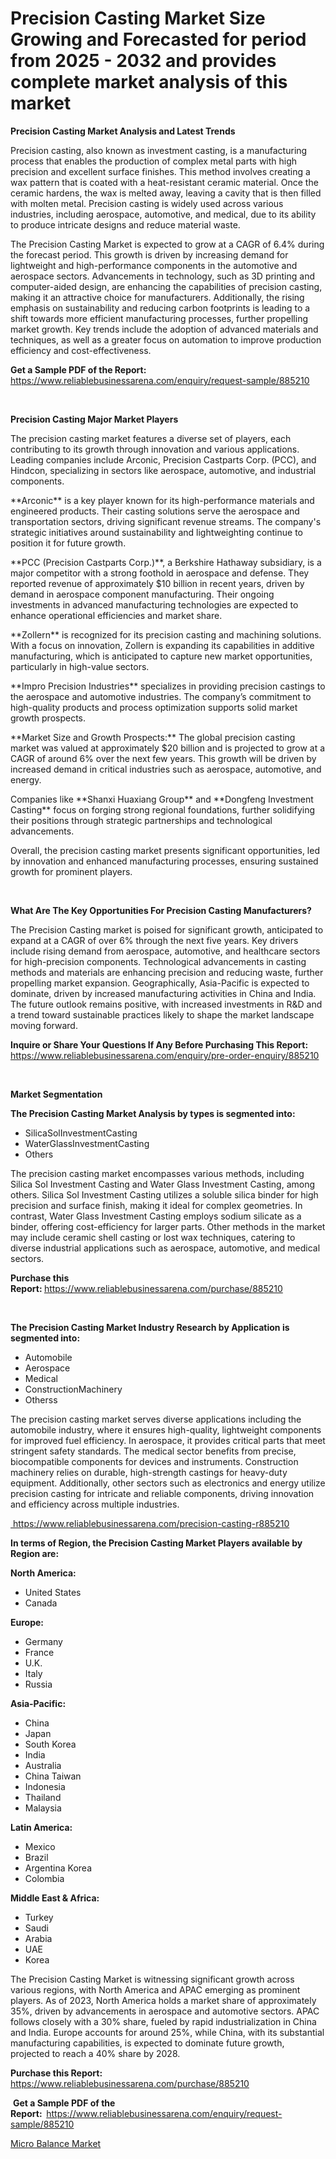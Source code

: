 <p><h1>Precision Casting Market Size Growing and Forecasted for period from 2025 - 2032 and provides complete market analysis of this market</h1></p><p><strong>Precision Casting Market Analysis and Latest Trends</strong></p>
<p><p>Precision casting, also known as investment casting, is a manufacturing process that enables the production of complex metal parts with high precision and excellent surface finishes. This method involves creating a wax pattern that is coated with a heat-resistant ceramic material. Once the ceramic hardens, the wax is melted away, leaving a cavity that is then filled with molten metal. Precision casting is widely used across various industries, including aerospace, automotive, and medical, due to its ability to produce intricate designs and reduce material waste.</p><p>The Precision Casting Market is expected to grow at a CAGR of 6.4% during the forecast period. This growth is driven by increasing demand for lightweight and high-performance components in the automotive and aerospace sectors. Advancements in technology, such as 3D printing and computer-aided design, are enhancing the capabilities of precision casting, making it an attractive choice for manufacturers. Additionally, the rising emphasis on sustainability and reducing carbon footprints is leading to a shift towards more efficient manufacturing processes, further propelling market growth. Key trends include the adoption of advanced materials and techniques, as well as a greater focus on automation to improve production efficiency and cost-effectiveness.</p></p>
<p><strong>Get a Sample PDF of the Report:&nbsp;</strong> <a href="https://www.reliablebusinessarena.com/enquiry/request-sample/885210?utm_campaign=2382&utm_medium=2&utm_source=Github&utm_content=ia&utm_term=16022025&utm_id=precision-casting">https://www.reliablebusinessarena.com/enquiry/request-sample/885210</a></p>
<p>&nbsp;</p>
<p><strong>Precision Casting Major Market Players</strong></p>
<p><p>The precision casting market features a diverse set of players, each contributing to its growth through innovation and various applications. Leading companies include Arconic, Precision Castparts Corp. (PCC), and Hindcon, specializing in sectors like aerospace, automotive, and industrial components.</p><p>**Arconic** is a key player known for its high-performance materials and engineered products. Their casting solutions serve the aerospace and transportation sectors, driving significant revenue streams. The company's strategic initiatives around sustainability and lightweighting continue to position it for future growth.</p><p>**PCC (Precision Castparts Corp.)**, a Berkshire Hathaway subsidiary, is a major competitor with a strong foothold in aerospace and defense. They reported revenue of approximately $10 billion in recent years, driven by demand in aerospace component manufacturing. Their ongoing investments in advanced manufacturing technologies are expected to enhance operational efficiencies and market share.</p><p>**Zollern** is recognized for its precision casting and machining solutions. With a focus on innovation, Zollern is expanding its capabilities in additive manufacturing, which is anticipated to capture new market opportunities, particularly in high-value sectors.</p><p>**Impro Precision Industries** specializes in providing precision castings to the aerospace and automotive industries. The company’s commitment to high-quality products and process optimization supports solid market growth prospects.</p><p>**Market Size and Growth Prospects:** The global precision casting market was valued at approximately $20 billion and is projected to grow at a CAGR of around 6% over the next few years. This growth will be driven by increased demand in critical industries such as aerospace, automotive, and energy.</p><p>Companies like **Shanxi Huaxiang Group** and **Dongfeng Investment Casting** focus on forging strong regional foundations, further solidifying their positions through strategic partnerships and technological advancements.</p><p>Overall, the precision casting market presents significant opportunities, led by innovation and enhanced manufacturing processes, ensuring sustained growth for prominent players.</p></p>
<p>&nbsp;</p>
<p><strong>What Are The Key Opportunities For Precision Casting Manufacturers?</strong></p>
<p><p>The Precision Casting market is poised for significant growth, anticipated to expand at a CAGR of over 6% through the next five years. Key drivers include rising demand from aerospace, automotive, and healthcare sectors for high-precision components. Technological advancements in casting methods and materials are enhancing precision and reducing waste, further propelling market expansion. Geographically, Asia-Pacific is expected to dominate, driven by increased manufacturing activities in China and India. The future outlook remains positive, with increased investments in R&D and a trend toward sustainable practices likely to shape the market landscape moving forward.</p></p>
<p><strong>Inquire or Share Your Questions If Any Before Purchasing This Report:</strong> <a href="https://www.reliablebusinessarena.com/enquiry/pre-order-enquiry/885210?utm_campaign=2382&utm_medium=2&utm_source=Github&utm_content=ia&utm_term=16022025&utm_id=precision-casting">https://www.reliablebusinessarena.com/enquiry/pre-order-enquiry/885210</a></p>
<p>&nbsp;</p>
<p><strong>Market Segmentation</strong></p>
<p><strong>The Precision Casting Market Analysis by types is segmented into:</strong></p>
<p><ul><li>SilicaSolInvestmentCasting</li><li>WaterGlassInvestmentCasting</li><li>Others</li></ul></p>
<p><p>The precision casting market encompasses various methods, including Silica Sol Investment Casting and Water Glass Investment Casting, among others. Silica Sol Investment Casting utilizes a soluble silica binder for high precision and surface finish, making it ideal for complex geometries. In contrast, Water Glass Investment Casting employs sodium silicate as a binder, offering cost-efficiency for larger parts. Other methods in the market may include ceramic shell casting or lost wax techniques, catering to diverse industrial applications such as aerospace, automotive, and medical sectors.</p></p>
<p><strong>Purchase this Report:&nbsp;</strong><a href="https://www.reliablebusinessarena.com/purchase/885210?utm_campaign=2382&utm_medium=2&utm_source=Github&utm_content=ia&utm_term=16022025&utm_id=precision-casting">https://www.reliablebusinessarena.com/purchase/885210</a></p>
<p>&nbsp;</p>
<p><strong>The Precision Casting Market Industry Research by Application is segmented into:</strong></p>
<p><ul><li>Automobile</li><li>Aerospace</li><li>Medical</li><li>ConstructionMachinery</li><li>Otherss</li></ul></p>
<p><p>The precision casting market serves diverse applications including the automobile industry, where it ensures high-quality, lightweight components for improved fuel efficiency. In aerospace, it provides critical parts that meet stringent safety standards. The medical sector benefits from precise, biocompatible components for devices and instruments. Construction machinery relies on durable, high-strength castings for heavy-duty equipment. Additionally, other sectors such as electronics and energy utilize precision casting for intricate and reliable components, driving innovation and efficiency across multiple industries.</p></p>
<p><a href="https://www.reliablebusinessarena.com/precision-casting-r885210?utm_campaign=2382&utm_medium=2&utm_source=Github&utm_content=ia&utm_term=16022025&utm_id=precision-casting">&nbsp;https://www.reliablebusinessarena.com/precision-casting-r885210</a></p>
<p><strong>In terms of Region, the Precision Casting Market Players available by Region are:</strong></p>
<p>
    <p> <strong> North America: </strong>
        <ul>
            <li>United States</li>
            <li>Canada</li>
        </ul>
        </p> 
    <p> <strong> Europe: </strong>
        <ul>
            <li>Germany</li>
            <li>France</li>
            <li>U.K.</li>
            <li>Italy</li>
            <li>Russia</li>
        </ul>
        </p> 
    <p> <strong> Asia-Pacific: </strong>
        <ul>
            <li>China</li>
            <li>Japan</li>
            <li>South Korea</li>
            <li>India</li>
            <li>Australia</li>
            <li>China Taiwan</li>
            <li>Indonesia</li>
            <li>Thailand</li>
            <li>Malaysia</li>
        </ul>
        </p> 
    <p> <strong> Latin America: </strong>
        <ul>
            <li>Mexico</li>
            <li>Brazil</li>
            <li>Argentina Korea</li>
            <li>Colombia</li>
        </ul>
        </p> 
    <p> <strong> Middle East & Africa: </strong>
        <ul>
            <li>Turkey</li>
            <li>Saudi</li>
            <li>Arabia</li>
            <li>UAE</li>
            <li>Korea</li>
        </ul>
    </p>
    </p>
<p><p>The Precision Casting Market is witnessing significant growth across various regions, with North America and APAC emerging as prominent players. As of 2023, North America holds a market share of approximately 35%, driven by advancements in aerospace and automotive sectors. APAC follows closely with a 30% share, fueled by rapid industrialization in China and India. Europe accounts for around 25%, while China, with its substantial manufacturing capabilities, is expected to dominate future growth, projected to reach a 40% share by 2028.</p></p>
<p><strong>Purchase this Report: </strong><a href="https://www.reliablebusinessarena.com/purchase/885210?utm_campaign=2382&utm_medium=2&utm_source=Github&utm_content=ia&utm_term=16022025&utm_id=precision-casting">https://www.reliablebusinessarena.com/purchase/885210</a></p>
<p>&nbsp;<strong>Get a Sample PDF of the Report:&nbsp;&nbsp;</strong><a href="https://www.reliablebusinessarena.com/enquiry/request-sample/885210?utm_campaign=2382&utm_medium=2&utm_source=Github&utm_content=ia&utm_term=16022025&utm_id=precision-casting">https://www.reliablebusinessarena.com/enquiry/request-sample/885210</a></p>
<p><strong></strong></p>
<p><p><a href="https://github.com/laajzervo/Market-Research-Report-List-1/blob/main/micro-balance-market.md?utm_campaign=2382&utm_medium=2&utm_source=Github&utm_content=ia&utm_term=16022025&utm_id=precision-casting">Micro Balance Market</a></p></p>